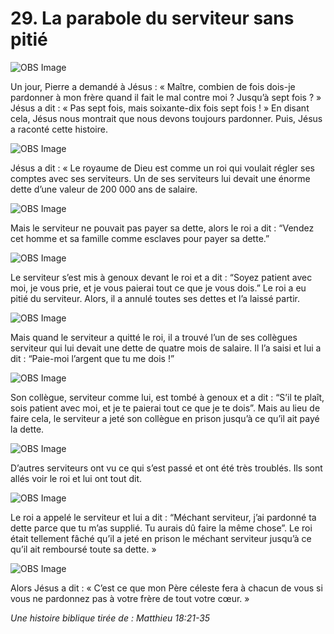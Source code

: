 # 29. La parabole du serviteur sans pitié

![OBS Image](https://cdn.door43.org/obs/jpg/360px/obs-en-29-01.jpg)

Un jour, Pierre a demandé à Jésus : « Maître, combien de fois dois-je pardonner à mon frère quand il fait le mal contre moi ? Jusqu’à sept fois ? » Jésus a dit : « Pas sept fois, mais soixante-dix fois sept fois ! » En disant cela, Jésus nous montrait que nous devons toujours pardonner. Puis, Jésus a raconté cette histoire.

![OBS Image](https://cdn.door43.org/obs/jpg/360px/obs-en-29-02.jpg)

Jésus a dit : « Le royaume de Dieu est comme un roi qui voulait régler ses comptes avec ses serviteurs. Un de ses serviteurs lui devait une énorme dette d’une valeur de 200 000 ans de salaire.

![OBS Image](https://cdn.door43.org/obs/jpg/360px/obs-en-29-03.jpg)

Mais le serviteur ne pouvait pas payer sa dette, alors le roi a dit : “Vendez cet homme et sa famille comme esclaves pour payer sa dette.”

![OBS Image](https://cdn.door43.org/obs/jpg/360px/obs-en-29-04.jpg)

Le serviteur s’est mis à genoux devant le roi et a dit : “Soyez patient avec moi, je vous prie, et je vous paierai tout ce que je vous dois.” Le roi a eu pitié du serviteur. Alors, il a annulé toutes ses dettes et l’a laissé partir.

![OBS Image](https://cdn.door43.org/obs/jpg/360px/obs-en-29-05.jpg)

Mais quand le serviteur a quitté le roi, il a trouvé l’un de ses collègues serviteur qui lui devait une dette de quatre mois de salaire. Il l’a saisi et lui a dit : “Paie-moi l’argent que tu me dois !”

![OBS Image](https://cdn.door43.org/obs/jpg/360px/obs-en-29-06.jpg)

Son collègue, serviteur comme lui, est tombé à genoux et a dit : “S’il te plaît, sois patient avec moi, et je te paierai tout ce que je te dois”. Mais au lieu de faire cela, le serviteur a jeté son collègue en prison jusqu’à ce qu’il ait payé la dette.

![OBS Image](https://cdn.door43.org/obs/jpg/360px/obs-en-29-07.jpg)

D’autres serviteurs ont vu ce qui s’est passé et ont été très troublés. Ils sont allés voir le roi et lui ont tout dit.

![OBS Image](https://cdn.door43.org/obs/jpg/360px/obs-en-29-08.jpg)

Le roi a appelé le serviteur et lui a dit : “Méchant serviteur, j’ai pardonné ta dette parce que tu m’as supplié. Tu aurais dû faire la même chose”. Le roi était tellement fâché qu’il a jeté en prison le méchant serviteur jusqu’à ce qu’il ait remboursé toute sa dette. »

![OBS Image](https://cdn.door43.org/obs/jpg/360px/obs-en-29-09.jpg)

Alors Jésus a dit : « C’est ce que mon Père céleste fera à chacun de vous si vous ne pardonnez pas à votre frère de tout votre cœur. »

_Une histoire biblique tirée de : Matthieu 18:21-35_